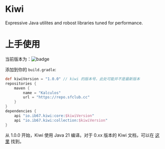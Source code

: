 # Kiwi

Expressive Java utilites and robost libraries tuned for performance.

# 上手使用

当前版本为：![badge](https://img.shields.io/github/v/release/kalculos/kiwi?style=flat-square)

添加到你的 `build.gradle`:

```groovy
def kiwiVersion = "1.0.0" // kiwi 的版本号，此处可能并不是最新版本
repositories {
    maven {
        name = "Kalculos"
        url = "https://repo.sfclub.cc"
    }
}
dependencies {
    api "io.ib67.kiwi:core:$kiwiVersion"
    api "io.ib67.kiwi:collection:$kiwiVersion"
}
```

从 1.0.0 开始，Kiwi 使用 Java 21 编译。对于 0.xx 版本的 Kiwi 文档，可以在 [这里](https://github.com/kalculos/document/tree/11fb0e2015e3bbd50efa342d81960c8bc94acd2a) 找到。
